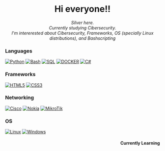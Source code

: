 <h1 align="center">Hi everyone!!</h1>
<p align="center">
    <i>
        Silver here.<br>
        Currently studying Cibersecurity.<br>
        I'm intererested about Cibersecurity, Frameworks, OS (specially Linux distributions), and Bashscripting
    </i><br>
</p>

### Languages
[![Python](https://img.shields.io/badge/python-black?style=for-the-badge&logo=python)]()
[![Bash](https://img.shields.io/badge/bash-black?style=for-the-badge&logo=gnu-bash&logoColor=white)]()
[![SQL](https://img.shields.io/badge/sql-black?style=for-the-badge&logo=mysql)]()
[![DOCKER](https://img.shields.io/badge/docker-black?style=for-the-badge&logo=docker)]()
[![C#](https://img.shields.io/badge/C%23-black?style=for-the-badge&logo=csharp)](https://docs.microsoft.com/en-us/dotnet/csharp/)

### Frameworks
[![HTML5](https://img.shields.io/badge/html5-black?style=for-the-badge&logo=html5)]()
[![CSS3](https://img.shields.io/badge/css3-black?style=for-the-badge&logo=css3)]()

### Networking
[![Cisco](https://img.shields.io/badge/Cisco-black?style=for-the-badge&logo=cisco)]()
[![Nokia](https://img.shields.io/badge/Nokia-black?style=for-the-badge&logo=nokia)]()
[![MikroTik](https://img.shields.io/badge/MikroTik-black?style=for-the-badge)]()

### OS
[![Linux](https://img.shields.io/badge/linux-black?style=for-the-badge&logo=Linux)]()
[![Windows](https://img.shields.io/badge/Windows-black?style=for-the-badge&logo=Windows)]()

<div align='right'>
    <h4> Currently Learning </h4>
</div>
